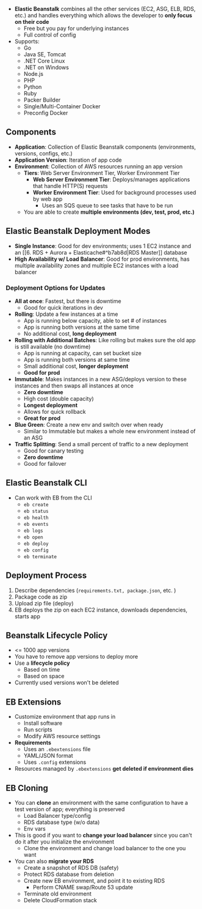 - **Elastic Beanstalk** combines all the other services (EC2, ASG, ELB, RDS, etc.) and handles everything which allows the developer to **only focus on their code**
	- Free but you pay for underlying instances
	- Full control of config
- Supports: 
	- Go
	- Java SE, Tomcat
	- .NET Core Linux
	- .NET on Windows
	- Node.js
	- PHP
	- Python
	- Ruby
	- Packer Builder
	- Single/Multi-Container Docker
	- Preconfig Docker
## Components

- **Application**: Collection of Elastic Beanstalk components (environments, versions, configs, etc.)
- **Application Version**: Iteration of app code
- **Environment**: Collection of AWS resources running an app version
	- **Tiers**: Web Server Environment Tier, Worker Environment Tier
		- **Web Server Environment Tier**: Deploys/manages applications that handle HTTP(S) requests
		- **Worker Environment Tier**: Used for background processes used by web app
			- Uses an SQS queue to see tasks that have to be run 
	- You are able to create **multiple environments (dev, test, prod, etc.)**

## Elastic Beanstalk Deployment Modes

- **Single Instance**: Good for dev environments; uses 1 EC2 instance and an [[6. RDS + Aurora + Elasticache#^b7ab8d|RDS Master]] database
- **High Availability w/ Load Balancer**: Good for prod environments, has multiple availability zones and multiple EC2 instances with a load balancer

### Deployment Options for Updates

- **All at once**: Fastest, but there is downtime
	- Good for quick iterations in dev
- **Rolling**: Update a few instances at a time
	- App is running below capacity, able to set # of instances
	- App is running both versions at the same time
	- No additional cost, **long deployment**
- **Rolling with Additional Batches**: Like rolling but makes sure the old app is still available (no downtime)
	- App is running at capacity, can set bucket size
	- App is running both versions at same time
	- Small additional cost, **longer deployment**
	- **Good for prod**
- **Immutable**: Makes instances in a new ASG/deploys version to these instances and then swaps all instances at once
	- **Zero downtime**
	- High cost (double capacity)
	- **Longest deployment**
	- Allows for quick rollback
	- **Great for prod**
- **Blue Green**: Create a new env and switch over when ready 
	- Similar to Immutable but makes a whole new environment instead of an ASG
- **Traffic Splitting**: Send a small percent of traffic to a new deployment
	- Good for canary testing
	- **Zero downtime**
	- Good for failover

## Elastic Beanstalk CLI 

- Can work with EB from the CLI 
	- `eb create`
	- `eb status`
	- `eb health`
	- `eb events`
	- `eb logs`
	- `eb open`
	- `eb deploy`
	- `eb config`
	- `eb terminate`
## Deployment Process

1. Describe dependencies (`requirements.txt, package.json`, etc. )
2. Package code as zip 
3. Upload zip file (deploy)
4. EB deploys the zip on each EC2 instance, downloads dependencies, starts app 
## Beanstalk Lifecycle Policy

- <= 1000 app versions
- You have to remove app versions to deploy more
- Use a **lifecycle policy**
	- Based on time
	- Based on space
- Currently used versions won't be deleted

## EB Extensions

- Customize environment that app runs in 
	- Install software
	- Run scripts
	- Modify AWS resource settings
- **Requirements**
	- Uses an `.ebextensions` file
	- YAML/JSON format
	- Uses `.config` extensions
- Resources managed by `.ebextensions` **get deleted if environment dies**

## EB Cloning

- You can **clone** an environment with the same configuration to have a test version of app; everything is preserved
	- Load Balancer type/config
	- RDS database type (w/o data)
	- Env vars
- This is good if you want to **change your load balancer** since you can't do it after you initialize the environment
	- Clone the environment and change load balancer to the one you want
- You can also **migrate your RDS**
	- Create a snapshot of RDS DB (safety)
	- Protect RDS database from deletion
	- Create new EB environment, and point it to existing RDS
		- Perform CNAME swap/Route 53 update
	- Terminate old environment
	- Delete CloudFormation stack





